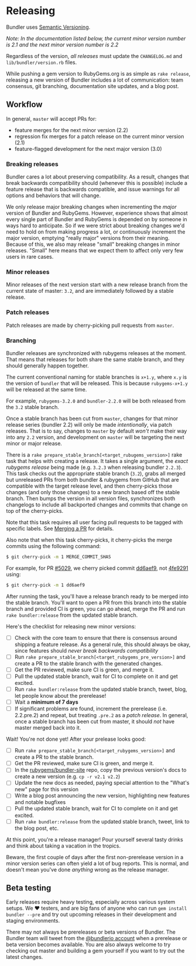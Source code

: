 # Releasing

Bundler uses [Semantic Versioning](https://semver.org/).

_Note: In the documentation listed below, the *current* minor version number is
2.1 and the *next* minor version number is 2.2_

Regardless of the version, *all releases* must update the `CHANGELOG.md` and `lib/bundler/version.rb`
files.

While pushing a gem version to RubyGems.org is as simple as `rake release`,
releasing a new version of Bundler includes a lot of communication: team
consensus, git branching, documentation site updates, and a blog post.

## Workflow

In general, `master` will accept PRs for:

* feature merges for the next minor version (2.2)
* regression fix merges for a patch release on the current minor version (2.1)
* feature-flagged development for the next major version (3.0)

### Breaking releases

Bundler cares a lot about preserving compatibility. As a result, changes that
break backwards compatibility should (whenever this is possible) include a feature
release that is backwards compatible, and issue warnings for all options and
behaviors that will change.

We only release major breaking changes when incrementing the _major_ version of
Bundler and RubyGems. However, experience shows that almost every single part of
Bundler and RubyGems is depended on by someone in ways hard to anticipate. So if
we were strict about breaking changes we'd need to hold on from making progress
a lot, or continuously increment the major version, emptying "really major"
versions from their meaning. Because of this, we also may release "small"
breaking changes in minor releases. "Small" here means that we expect them to
affect only very few users in rare cases.

### Minor releases

Minor releases of the next version start with a new release branch from the
current state of master: `3.2`, and are immediately followed by a stable
release.

### Patch releases

Patch releases are made by cherry-picking pull requests from `master`.

### Branching

Bundler releases are synchronized with rubygems releases at the moment. That
means that releases for both share the same stable branch, and they should
generally happen together.

The current conventional naming for stable branches is `x+1.y`, where `x.y` is
the version of `bundler` that will be released. This is because `rubygems-x+1.y`
will be released at the same time.

For example, `rubygems-3.2.0` and `bundler-2.2.0` will be both released from the
`3.2` stable branch.

Once a stable branch has been cut from `master`, changes for that minor release
series (bundler 2.2) will only be made _intentionally_, via patch releases.
That is to say, changes to `master` by default _won't_ make their way into any
`2.2` version, and development on `master` will be targeting the next minor
or major release.

There is a `rake prepare_stable_branch[<target_rubugems_version>]` rake task
that helps with creating a release. It takes a single argument, the _exact
rubygems release_ being made (e.g.  `3.2.3` when releasing bundler `2.2.3`).
This task checks out the appropriate stable branch (`3.2`), grabs all merged but
unreleased PRs from both bundler & rubygems from GitHub that are compatible with
the target release level, and then cherry-picks those changes (and only those
changes) to a new branch based off the stable branch. Then bumps the version in
all version files, synchronizes both changelogs to include all backported
changes and commits that change on top of the cherry-picks.

Note that this task requires all user facing pull requests to be tagged with
specific labels. See [Merging a PR](/bundler/doc/playbooks/MERGING_A_PR.md) for
details.

Also note that when this task cherry-picks, it cherry-picks the merge commits
using the following command:

```bash
$ git cherry-pick -m 1 MERGE_COMMIT_SHAS
```

For example, for PR [#5029](https://github.com/rubygems/bundler/pull/5029), we
cherry picked commit [dd6aef9](https://github.com/rubygems/bundler/commit/dd6aef97a5f2e7173f406267256a8c319d6134ab),
not [4fe9291](https://github.com/rubygems/bundler/commit/4fe92919f51e3463f0aad6fa833ab68044311f03)
using:

```bash
$ git cherry-pick -m 1 dd6aef9
```

After running the task, you'll have a release branch ready to be merged into the
stable branch. You'll want to open a PR from this branch into the stable branch
and provided CI is green, you can go ahead, merge the PR and run `rake
bundler:release` from the updated stable branch.

Here's the checklist for releasing new minor versions:

* [ ] Check with the core team to ensure that there is consensus around shipping a
  feature release. As a general rule, this should always be okay, since features
  should _never break backwards compatibility_
* [ ] Run `rake prepare_stable_branch[<target_rubygems_pre_version>]` and create
  a PR to the stable branch with the generated changes.
* [ ] Get the PR reviewed, make sure CI is green, and merge it.
* [ ] Pull the updated stable branch, wait for CI to complete on it and get excited.
* [ ] Run `rake bundler:release` from the updated stable branch, tweet, blog,
  let people know about the prerelease!
* [ ] Wait a **minimum of 7 days**
* [ ] If significant problems are found, increment the prerelease (i.e. 2.2.pre.2)
  and repeat, but treating `.pre.2` as a _patch release_. In general, once a stable
  branch has been cut from master, it should _not_ have master merged back into it.

Wait! You're not done yet! After your prelease looks good:

* [ ] Run `rake prepare_stable_branch[<target_rubygems_version>]` and create a
  PR to the stable branch.
* [ ] Get the PR reviewed, make sure CI is green, and merge it.
* [ ] In the [rubygems/bundler-site](https://github.com/rubygems/bundler-site) repo,
  copy the previous version's docs to create a new version (e.g. `cp -r v2.1 v2.2`)
* [ ] Update the new docs as needed, paying special attention to the "What's new"
  page for this version
* [ ] Write a blog post announcing the new version, highlighting new features and
  notable bugfixes
* [ ] Pull the updated stable branch, wait for CI to complete on it and get excited.
* [ ] Run `rake bundler:release` from the updated stable branch, tweet, link to
  the blog post, etc.

At this point, you're a release manager! Pour yourself several tasty drinks and
think about taking a vacation in the tropics.

Beware, the first couple of days after the first non-prerelease version in a minor version
series can often yield a lot of bug reports. This is normal, and doesn't mean you've done
_anything_ wrong as the release manager.

## Beta testing

Early releases require heavy testing, especially across various system setups.
We :heart: testers, and are big fans of anyone who can run `gem install bundler --pre`
and try out upcoming releases in their development and staging environments.

There may not always be prereleases or beta versions of Bundler.
The Bundler team will tweet from the [@bundlerio account](https://twitter.com/bundlerio)
when a prerelease or beta version becomes available. You are also always welcome to try
checking out master and building a gem yourself if you want to try out the latest changes.
